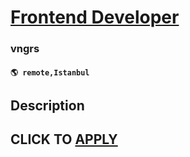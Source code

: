 # [Frontend Developer](https://www.remotewlb.com/apply/frontend-developer-130280)  
### vngrs  
#### `🌎 remote,Istanbul`  

## Description

  

  

  
## CLICK TO [APPLY](https://www.remotewlb.com/apply/frontend-developer-130280)

